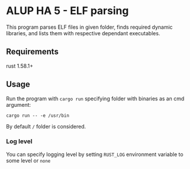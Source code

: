 # ALUP HA 5 - ELF parsing
This program parses ELF files in given folder, finds required dynamic libraries, and lists them with respective dependant executables.

## Requirements
rust 1.58.1+

## Usage
Run the program with `cargo run` specifying folder with binaries as an cmd argument:

`cargo run -- -e /usr/bin`

By default `/` folder is considered.

### Log level
You can specify logging level by setting `RUST_LOG` environment variable to some level or `none`
